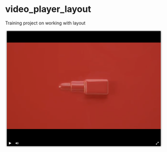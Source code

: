 # video_player_layout

Training project on working with layout

![Image alt](https://github.com/LexLobachev/video_player_layout/blob/master/player.png)